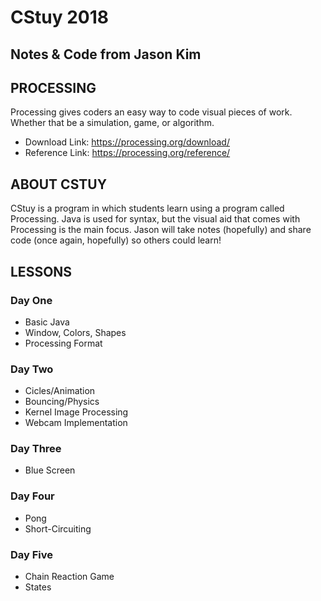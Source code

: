 # CStuy 2018
## Notes & Code from Jason Kim

## PROCESSING
Processing gives coders an easy way to code visual pieces of work. Whether that be a simulation, game, or algorithm.
- Download Link: https://processing.org/download/ 
- Reference Link: https://processing.org/reference/

## ABOUT CSTUY
CStuy is a program in which students learn using a program called Processing. Java is used for syntax, but the visual aid that comes with Processing is the main focus.
Jason will take notes (hopefully) and share code (once again, hopefully) so others could learn!

## LESSONS
### Day One
- Basic Java
- Window, Colors, Shapes
- Processing Format
### Day Two
- Cicles/Animation
- Bouncing/Physics
- Kernel Image Processing
- Webcam Implementation
### Day Three
- Blue Screen
### Day Four
- Pong
- Short-Circuiting
### Day Five
- Chain Reaction Game
- States
